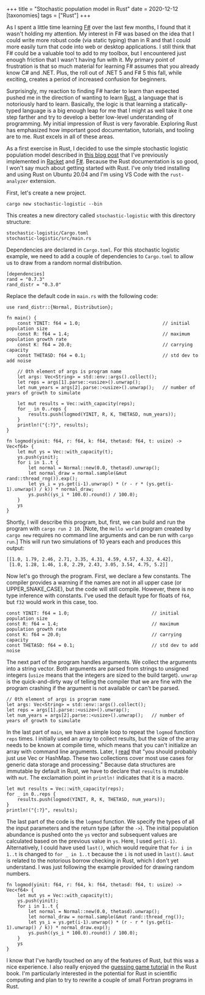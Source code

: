 +++
title = "Stochastic population model in Rust"
date = 2020-12-12
[taxonomies]
tags = ["Rust"]
+++

As I spent a little time learning [F#](https://fsharp.org/) over the last few months, I found that it wasn't holding my attention. My interest in F# was based on the idea that I could write more robust code (via static typing) than in R and that I could more easily turn that code into web or desktop applications. I still think that F# could be a valuable tool to add to my toolbox, but I encountered just enough friction that I wasn't having fun with it. My primary point of frustration is that so much material for learning F# assumes that you already know C# and .NET. Plus, the roll out of .NET 5 and F# 5 this fall, while exciting, creates a period of increased confusion for beginners. 

<!-- more -->

Surprisingly, my reaction to finding F# harder to learn than expected pushed me in the direction of wanting to learn [Rust](https://www.rust-lang.org/), a language that is notoriously hard to learn. Basically, the logic is that learning a statically-typed language is a big enough leap for me that I might as well take it one step farther and try to develop a better low-level understanding of programming. My initial impression of Rust is very favorable. Exploring Rust has emphasized how important good documentation, tutorials, and tooling are to me. Rust excels in all of these areas. 

As a first exercise in Rust, I decided to use the simple stochastic logistic population model described in [this blog post](https://www.seascapemodels.org/rstats/2017/02/26/speeding-up-sims.html) that I've previously implemented in [Racket](/stochastic-population-model-r-racket/) and [F#](/stochastic-population-model-fsharp/). Because the Rust documentation is so good, I won't say much about getting started with Rust. I've only tried installing and using Rust on Ubuntu 20.04 and I'm using VS Code with the `rust-analyzer` extension. 

First, let's create a new project.

```
cargo new stochastic-logistic --bin
```

This creates a new directory called `stochastic-logistic` with this directory structure:

```
stochastic-logistic/Cargo.toml
stochastic-logistic/src/main.rs
```

Dependencies are declared in `Cargo.toml`. For this stochastic logistic example, we need to add a couple of dependencies to `Cargo.toml` to allow us to draw from a random normal distribution.

```
[dependencies]
rand = "0.7.3"
rand_distr = "0.3.0"
```

Replace the default code in `main.rs` with the following code:

```
use rand_distr::{Normal, Distribution};

fn main() {
    const YINIT: f64 = 1.0;                              // initial population size
    const R: f64 = 1.4;                                  // maximum population growth rate
    const K: f64 = 20.0;                                 // carrying capacity
    const THETASD: f64 = 0.1;                            // std dev to add noise
    
    // 0th element of args is program name
    let args: Vec<String> = std::env::args().collect();
    let reps = args[1].parse::<usize>().unwrap();           
    let num_years = args[2].parse::<usize>().unwrap();   // number of years of growth to simulate
    
    let mut results = Vec::with_capacity(reps);
    for _ in 0..reps {
        results.push(logmod(YINIT, R, K, THETASD, num_years));
    }
    println!("{:?}", results);
}

fn logmod(yinit: f64, r: f64, k: f64, thetasd: f64, t: usize) -> Vec<f64> {
    let mut ys = Vec::with_capacity(t);
    ys.push(yinit);
    for i in 1..t {
        let normal = Normal::new(0.0, thetasd).unwrap();
        let normal_draw = normal.sample(&mut rand::thread_rng()).exp();
        let ys_i = ys.get(i-1).unwrap() * (r - r * (ys.get(i-1).unwrap() / k)) * normal_draw;
        ys.push((ys_i * 100.0).round() / 100.0);
    }
    ys
}
```

Shortly, I will describe this program, but, first, we can build and run the program with `cargo run 2 10`. [Note, the `Hello world` program created by `cargo new` requires no command line arguments and can be run with `cargo run`.] This will run two simulations of 10 years each and produces this output:

```
[[1.0, 1.79, 2.46, 2.71, 3.35, 4.31, 4.59, 4.57, 4.32, 4.42], 
 [1.0, 1.28, 1.46, 1.8, 2.29, 2.43, 3.05, 3.54, 4.75, 5.2]]
```

Now let's go through the program. First, we declare a few constants. The compiler provides a warning if the names are not in all upper case (or UPPER_SNAKE_CASE), but the code will still compile. However, there is no type inference with constants. I've used the default type for floats of `f64`, but `f32` would work in this case, too.

```
const YINIT: f64 = 1.0;                              // initial population size
const R: f64 = 1.4;                                  // maximum population growth rate
const K: f64 = 20.0;                                 // carrying capacity
const THETASD: f64 = 0.1;                            // std dev to add noise
```

The next part of the program handles arguments. We collect the arguments into a string vector. Both arguments are parsed from strings to unsigned integers (`usize` means that the integers are sized to the build target). `unwrap` is the quick-and-dirty way of telling the compiler that we are fine with the program crashing if the argument is not available or can't be parsed.  

```
// 0th element of args is program name
let args: Vec<String> = std::env::args().collect();
let reps = args[1].parse::<usize>().unwrap();           
let num_years = args[2].parse::<usize>().unwrap();   // number of years of growth to simulate
```

In the last part of `main`, we have a simple loop to repeat the `logmod` function `reps` times. I initially used an array to collect results, but the size of the array needs to be known at compile time, which means that you can't initialize an array with command line arguments. Later, I [read](https://doc.rust-lang.org/std/collections/index.html) that "you should probably just use Vec or HashMap. These two collections cover most use cases for generic data storage and processing." Because data structures are immutable by default in Rust, we have to declare that `results` is mutable with `mut`. The exclamation point in `println!` indicates that it is a macro. 

```
let mut results = Vec::with_capacity(reps);
for _ in 0..reps {
    results.push(logmod(YINIT, R, K, THETASD, num_years));
}
println!("{:?}", results);
```

The last part of the code is the `logmod` function. We specify the types of all the input parameters and the return type (after the `->`). The initial population abundance is pushed onto the `ys` vector and subsequent values are calculated based on the previous value in `ys`. Here, I used `get(i-1)`. Alternatively, I could have used `last()`, which would require that `for i in 1..t` is changed to `for _ in 1..t` because the `i` is not used in `last()`. `&mut` is related to the notorious borrow checking in Rust, which I don't yet understand. I was just following the example provided for drawing random numbers. 

```
fn logmod(yinit: f64, r: f64, k: f64, thetasd: f64, t: usize) -> Vec<f64> {
    let mut ys = Vec::with_capacity(t);
    ys.push(yinit);
    for i in 1..t {
        let normal = Normal::new(0.0, thetasd).unwrap();
        let normal_draw = normal.sample(&mut rand::thread_rng());
        let ys_i = ys.get(i-1).unwrap() * (r - r * (ys.get(i-1).unwrap() / k)) * normal_draw.exp();
        ys.push((ys_i * 100.0).round() / 100.0);
    }
    ys
}
```

I know that I've hardly touched on any of the features of Rust, but this was a nice experience. I also really enjoyed the [guessing game tutorial](https://doc.rust-lang.org/book/ch02-00-guessing-game-tutorial.html) in the Rust book. I'm particularly interested in the potential for Rust in scientific computing and plan to try to rewrite a couple of small Fortran programs in Rust. 